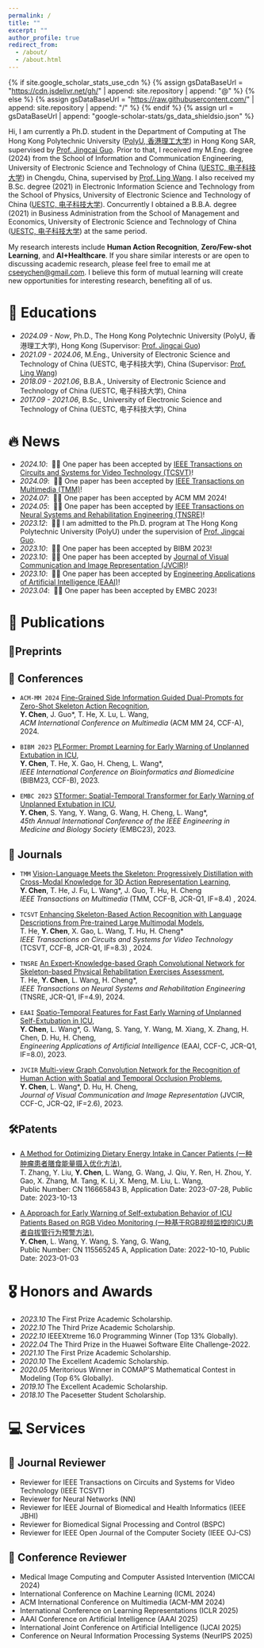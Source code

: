 ```yaml
---
permalink: /
title: ""
excerpt: ""
author_profile: true
redirect_from: 
  - /about/
  - /about.html
---
```


{% if site.google_scholar_stats_use_cdn %}
{% assign gsDataBaseUrl = "https://cdn.jsdelivr.net/gh/" | append: site.repository | append: "@" %}
{% else %}
{% assign gsDataBaseUrl = "https://raw.githubusercontent.com/" | append: site.repository | append: "/" %}
{% endif %}
{% assign url = gsDataBaseUrl | append: "google-scholar-stats/gs_data_shieldsio.json" %}

<span class='anchor' id='about-me'></span>

Hi, I am currently a Ph.D. student in the Department of Computing at The Hong Kong Polytechnic University ([PolyU, 香港理工大学](https://www.polyu.edu.hk/en/)) in Hong Kong SAR, supervised by [Prof. Jingcai Guo](https://jingcaiguo.github.io/). Prior to that, I received my M.Eng. degree (2024) from the School of Information and Communication Engineering, University of Electronic Science and Technology of China ([UESTC, 电子科技大学](https://www.uestc.edu.cn/3974ba6dfa50d5c04a9414d3ce8bfd34.html?n=8e7z368tn51)) in Chengdu, China, supervised by [Prof. Ling Wang](https://faculty.uestc.edu.cn/eewangling/zh_CN/index.htm). I also received my B.Sc. degree (2021) in Electronic Information Science and Technology from the School of Physics, University of Electronic Science and Technology of China ([UESTC, 电子科技大学](https://www.uestc.edu.cn/3974ba6dfa50d5c04a9414d3ce8bfd34.html?n=8e7z368tn51)). Concurrently I obtained a B.B.A. degree (2021) in Business Administration from the School of Management and Economics, University of Electronic Science and Technology of China ([UESTC, 电子科技大学](https://www.uestc.edu.cn/3974ba6dfa50d5c04a9414d3ce8bfd34.html?n=8e7z368tn51)) at the same period. 

My research interests include **Human Action Recognition**, **Zero/Few-shot Learning**, and **AI+Healthcare**. If you share similar interests or are open to discussing academic research, please feel free to email me at [cseeychen@gmail.com](). I believe this form of mutual learning will create new opportunities for interesting research, benefiting all of us. 

# 📖 Educations
- *2024.09 - Now*, Ph.D., The Hong Kong Polytechnic University (PolyU, 香港理工大学), Hong Kong (Supervisor: [Prof. Jingcai Guo](https://jingcaiguo.github.io/))
- *2021.09 - 2024.06*, M.Eng., University of Electronic Science and Technology of China (UESTC, 电子科技大学), China (Supervisor: [Prof. Ling Wang](https://faculty.uestc.edu.cn/eewangling/zh_CN/index.htm))
- *2018.09 - 2021.06*, B.B.A., University of Electronic Science and Technology of China (UESTC, 电子科技大学), China
- *2017.09 - 2021.06*, B.Sc., University of Electronic Science and Technology of China (UESTC, 电子科技大学), China

# 🔥 News

- *2024.10*: &nbsp;🎉🎉 One paper has been accepted by [IEEE Transactions on Circuits and Systems for Video Technology (TCSVT)](https://ieeexplore.ieee.org/xpl/RecentIssue.jsp?punumber=76)!
- *2024.09*: &nbsp;🎉🎉 One paper has been accepted by [IEEE Transactions on Multimedia (TMM)](https://ieeexplore.ieee.org/xpl/RecentIssue.jsp?punumber=6046)!
- *2024.07*: &nbsp;🎉🎉 One paper has been accepted by ACM MM 2024!
- *2024.05*: &nbsp;🎉🎉 One paper has been accepted by [IEEE Transactions on Neural Systems and Rehabilitation Engineering (TNSRE)](https://ieeexplore.ieee.org/xpl/RecentIssue.jsp?punumber=7333)!
- *2023.12*: &nbsp;🎉🎉 I am admitted to the Ph.D. program at The Hong Kong Polytechnic University (PolyU) under the supervision of [Prof. Jingcai Guo](https://jingcaiguo.github.io/).
- *2023.10*: &nbsp;🎉🎉 One paper has been accepted by BIBM 2023!
- *2023.10*: &nbsp;🎉🎉 One paper has been accepted by [Journal of Visual Communication and Image Representation (JVCIR)](https://www.sciencedirect.com/journal/journal-of-visual-communication-and-image-representation)!
- *2023.10*: &nbsp;🎉🎉 One paper has been accepted by [Engineering Applications of Artificial Intelligence (EAAI)](https://www.sciencedirect.com/journal/engineering-applications-of-artificial-intelligence)!
- *2023.04*: &nbsp;🎉🎉 One paper has been accepted by EMBC 2023!

# 📝 Publications 

## 📜Preprints


## 📄 Conferences


- ``ACM-MM 2024`` [Fine-Grained Side Information Guided Dual-Prompts for Zero-Shot Skeleton Action Recognition](https://dl.acm.org/doi/10.1145/3664647.3681196), <br />
**Y. Chen**, J. Guo\*, T. He, X. Lu, L. Wang, <br>
*ACM International Conference on Multimedia* (ACM MM 24, CCF-A), 2024.

- ``BIBM 2023`` [PLFormer: Prompt Learning for Early Warning of Unplanned Extubation in ICU](https://ieeexplore.ieee.org/abstract/document/10385735), <br />
**Y. Chen**, T. He, X. Gao, H. Cheng, L. Wang\*, <br />
*IEEE International Conference on Bioinformatics and Biomedicine* (BIBM23, CCF-B), 2023.

- ``EMBC 2023`` [STformer: Spatial-Temporal Transformer for Early Warning of Unplanned Extubation in ICU](https://ieeexplore.ieee.org/document/10340923), <br />
**Y. Chen**, S. Yang, Y. Wang, G. Wang, H. Cheng, L. Wang\*, <br />
*45th Annual International Conference of the IEEE Engineering in Medicine and Biology Society* (EMBC23), 2023.

## 📔 Journals

- ``TMM`` [Vision-Language Meets the Skeleton: Progressively Distillation with Cross-Modal Knowledge for 3D Action Representation Learning](https://ieeexplore.ieee.org/abstract/document/10812782), <br>
**Y. Chen**, T. He, J. Fu, L. Wang\*, J. Guo, T. Hu, H. Cheng <br>
*IEEE Transactions on Multimedia* (TMM, CCF-B, JCR-Q1, IF=8.4) , 2024.

- ``TCSVT`` [Enhancing Skeleton-Based Action Recognition with Language Descriptions from Pre-trained Large Multimodal Models](https://ieeexplore.ieee.org/document/10742343), <br>
T. He, **Y. Chen**, X. Gao, L. Wang, T. Hu, H. Cheng\* <br>
*IEEE Transactions on Circuits and Systems for Video Technology* (TCSVT, CCF-B, JCR-Q1, IF=8.3) , 2024.

- ``TNSRE`` [An Expert-Knowledge-based Graph Convolutional Network for Skeleton-based Physical Rehabilitation Exercises Assessment](https://ieeexplore.ieee.org/document/10530287), <br />
T. He, **Y. Chen**, L. Wang, H. Cheng\*, <br />
*IEEE Transactions on Neural Systems and Rehabilitation Engineering* (TNSRE, JCR-Q1, IF=4.9), 2024.

- ``EAAI`` [Spatio-Temporal Features for Fast Early Warning of Unplanned Self-Extubation in ICU](https://www.sciencedirect.com/science/article/pii/S0952197623014781), <br />
**Y. Chen**, L. Wang\*, G. Wang, S. Yang, Y. Wang, M. Xiang, X. Zhang, H. Chen, D. Hu, H. Cheng, <br />
*Engineering Applications of Artificial Intelligence* (EAAI, CCF-C, JCR-Q1, IF=8.0), 2023.

- ``JVCIR`` [Multi-view Graph Convolution Network for the Recognition of Human Action with Spatial and Temporal Occlusion Problems](https://www.sciencedirect.com/science/article/pii/S1047320323002079), <br />
**Y. Chen**, L. Wang\*, D. Hu, H. Cheng, <br />
*Journal of Visual Communication and Image Representation* (JVCIR, CCF-C, JCR-Q2, IF=2.6), 2023.

## 🛠Patents
- [A Method for Optimizing Dietary Energy Intake in Cancer Patients (一种肿瘤患者膳食能量摄入优化方法)](), <br />
T. Zhang, Y. Liu, **Y. Chen**, L. Wang, G. Wang, J. Qiu, Y. Ren, H. Zhou, Y. Gao, X. Zhang, M. Tang, K. Li, X. Meng, M. Liu, L. Wang, <br />
Public Number: CN 116665843 B, Application Date: 2023-07-28, Public Date: 2023-10-13

- [A Approach for Early Warning of Self-extubation Behavior of ICU Patients Based on RGB Video Monitoring (一种基于RGB视频监控的ICU患者自拔管行为预警方法)](), <br />
**Y. Chen**, L. Wang, Y. Wang, S. Yang, G. Wang, <br />
Public Number: CN 115565245 A, Application Date: 2022-10-10, Public Date: 2023-01-03


# 🎖 Honors and Awards
- *2023.10* The First Prize Academic Scholarship.
- *2022.10* The Third Prize Academic Scholarship.
- *2022.10* IEEEXtreme 16.0 Programming Winner (Top 13% Globally).
- *2022.04* The Third Prize in the Huawei Software Elite Challenge-2022.
- *2021.10* The First Prize Academic Scholarship.
- *2020.10* The Excellent Academic Scholarship.
- *2020.05* Meritorious Winner in COMAP'S Mathematical Contest in Modeling (Top 6% Globally).
- *2019.10* The Excellent Academic Scholarship.
- *2018.10* The Pacesetter Student Scholarship. 


# 💻 Services
## 📑 Journal Reviewer
- Reviewer for IEEE Transactions on Circuits and Systems for Video Technology  (IEEE TCSVT)
- Reviewer for Neural Networks (NN)
- Reviewer for IEEE Journal of Biomedical and Health Informatics (IEEE JBHI)
- Reviewer for Biomedical Signal Processing and Control (BSPC)
- Reviewer for IEEE Open Journal of the Computer Society (IEEE OJ-CS)
  
## 📰 Conference Reviewer
- Medical Image Computing and Computer Assisted Intervention (MICCAI 2024)
- International Conference on Machine Learning (ICML 2024)
- ACM International Conference on Multimedia (ACM-MM 2024)
- International Conference on Learning Representations (ICLR 2025)
- AAAI Conference on Artificial Intelligence (AAAI 2025)
- International Joint Conference on Artificial Intelligence (IJCAI 2025)
- Conference on Neural Information Processing Systems (NeurIPS 2025)
